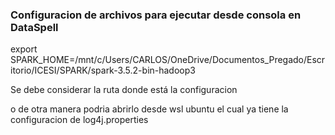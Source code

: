 ### Configuracion de archivos para ejecutar desde consola en DataSpell

export SPARK_HOME=/mnt/c/Users/CARLOS/OneDrive/Documentos_Pregado/Escritorio/ICESI/SPARK/spark-3.5.2-bin-hadoop3

Se debe considerar la ruta donde está la configuracion

o de otra manera podria abrirlo desde wsl ubuntu el cual ya tiene la configuracion de log4j.properties